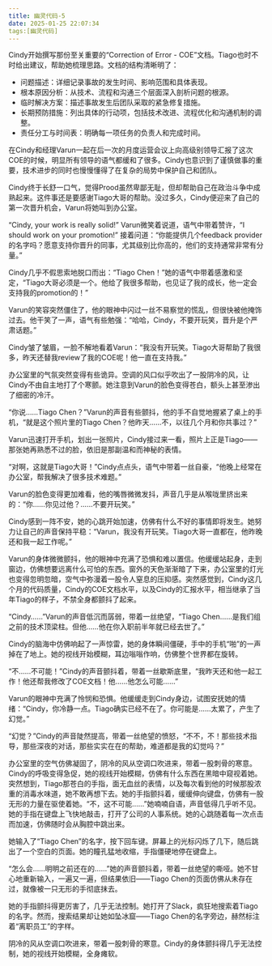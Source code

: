 ```yaml
---
title: 幽灵代码-5
date: 2025-01-25 22:07:34
tags:[幽灵代码]
---
```

Cindy开始撰写那份至关重要的“Correction of Error - COE”文档。Tiago也时不时给出建议，帮助她梳理思路。文档的结构清晰明了：

- 问题描述：详细记录事故的发生时间、影响范围和具体表现。
- 根本原因分析：从技术、流程和沟通三个层面深入剖析问题的根源。
- 临时解决方案：描述事故发生后团队采取的紧急修复措施。
- 长期预防措施：列出具体的行动项，包括技术改进、流程优化和沟通机制的调整。
- 责任分工与时间表：明确每一项任务的负责人和完成时间。

在Cindy和经理Varun一起在后一次的月度运营会议上向高级别领导汇报了这次COE的时候，明显所有领导的语气都缓和了很多。Cindy也意识到了谨慎做事的重要，技术进步的同时也慢慢懂得了在复杂的局势中保护自己和团队。

Cindy终于长舒一口气，觉得Prood虽然卑鄙无耻，但却帮助自己在政治斗争中成熟起来。这件事还是要感谢Tiago大哥的帮助。没过多久，Cindy便迎来了自己的第一次晋升机会，Varun将她叫到办公室。

“Cindy, your work is really solid!” Varun微笑着说道，语气中带着赞许，“I should work on your promotion!” 接着问道：“你能提供几个feedback provider的名字吗？愿意支持你晋升的同事，尤其级别比你高的，他们的支持通常非常有分量。”

Cindy几乎不假思索地脱口而出：“Tiago Chen！”她的语气中带着感激和坚定，“Tiago大哥必须是一个。他给了我很多帮助，也见证了我的成长，他一定会支持我的promotion的！”

Varun的笑容突然僵住了，他的眼神中闪过一丝不易察觉的慌乱，但很快被他掩饰过去。他干笑了一声，语气有些勉强：“哈哈，Cindy，不要开玩笑，晋升是个严肃话题。”

Cindy皱了皱眉，一脸不解地看着Varun：“我没有开玩笑。Tiago大哥帮助了我很多，昨天还替我review了我的COE呢！他一直在支持我。”

办公室里的气氛突然变得有些诡异。空调的风口似乎吹出了一股阴冷的风，让Cindy不由自主地打了个寒颤。她注意到Varun的脸色变得苍白，额头上甚至渗出了细密的冷汗。

“你说……Tiago Chen？”Varun的声音有些颤抖，他的手不自觉地握紧了桌上的手机，“就是这个照片里的Tiago Chen？他昨天……不，以往几个月和你共事过？”

Varun迅速打开手机，划出一张照片，Cindy接过来一看，照片上正是Tiago——那张她再熟悉不过的脸，依旧是那副温和而神秘的表情。

“对啊，这就是Tiago大哥！”Cindy点点头，语气中带着一丝自豪，“他晚上经常在办公室，帮我解决了很多技术难题。”

Varun的脸色变得更加难看，他的嘴唇微微发抖，声音几乎是从喉咙里挤出来的：“你……你见过他？……不要开玩笑。”

Cindy感到一阵不安，她的心跳开始加速，仿佛有什么不好的事情即将发生。她努力让自己的声音保持平稳：“Varun，我没有开玩笑。Tiago大哥一直都在，他昨晚还和我一起工作呢。”

Varun的身体微微颤抖，他的眼神中充满了恐惧和难以置信。他缓缓站起身，走到窗边，仿佛想要远离什么可怕的东西。窗外的天色渐渐暗了下来，办公室里的灯光也变得忽明忽暗，空气中弥漫着一股令人窒息的压抑感。突然感觉到，Cindy这几个月的代码质量，Cindy的COE文档水平，以及Cindy的汇报水平，相当继承了当年Tiago的样子，不禁全身都颤抖了起来。

“Cindy……”Varun的声音低沉而孱弱，带着一丝绝望，“Tiago Chen……是我们组之前的技术顶梁柱。但他……他在你入职前半年就已经去世了。”

Cindy的脑海中仿佛响起了一声惊雷，她的身体瞬间僵硬，手中的手机“啪”的一声掉在了地上。她的视线开始模糊，耳边嗡嗡作响，仿佛整个世界都在旋转。

“不……不可能！”Cindy的声音颤抖着，带着一丝歇斯底里，“我昨天还和他一起工作！他还帮我修改了COE文档！他……他怎么可能……”

Varun的眼神中充满了怜悯和恐惧。他缓缓走到Cindy身边，试图安抚她的情绪：“Cindy，你冷静一点。Tiago确实已经不在了。你可能是……太累了，产生了幻觉。”

“幻觉？”Cindy的声音陡然提高，带着一丝绝望的愤怒，“不不，不！那些技术指导，那些深夜的对话，那些实实在在的帮助，难道都是我的幻觉吗？”

办公室里的空气仿佛凝固了，阴冷的风从空调口吹进来，带着一股刺骨的寒意。Cindy的呼吸变得急促，她的视线开始模糊，仿佛有什么东西在黑暗中窥视着她。突然想到，Tiago那苍白的手指，面无血丝的表情，以及每次看到他的时候那股浓重的消毒水味道，她不敢再想下去。她的手指颤抖着，缓缓伸向键盘，仿佛有一股无形的力量在驱使着她。“不，这不可能……”她喃喃自语，声音低得几乎听不见。她的手指在键盘上飞快地敲击，打开了公司的人事系统。她的心跳随着每一次点击而加速，仿佛随时会从胸腔中跳出来。

她输入了“Tiago Chen”的名字，按下回车键。屏幕上的光标闪烁了几下，随后跳出了一个空白的页面。她的瞳孔猛地收缩，手指僵硬地停在键盘上。

“怎么会……明明之前还在的……”她的声音颤抖着，带着一丝绝望的嘶哑。她不甘心地重新输入，一遍又一遍，但结果依旧——Tiago Chen的页面仿佛从未存在过，就像被一只无形的手彻底抹去。

她的手指颤抖得更厉害了，几乎无法控制。她打开了Slack，疯狂地搜索着Tiago的名字。然而，搜索结果却让她如坠冰窟——Tiago Chen的名字旁边，赫然标注着“离职员工”的字样。

阴冷的风从空调口吹进来，带着一股刺骨的寒意。Cindy的身体颤抖得几乎无法控制，她的视线开始模糊，全身瘫软。
